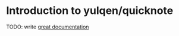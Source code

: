 # Introduction to yulqen/quicknote

TODO: write [great documentation](http://jacobian.org/writing/what-to-write/)
